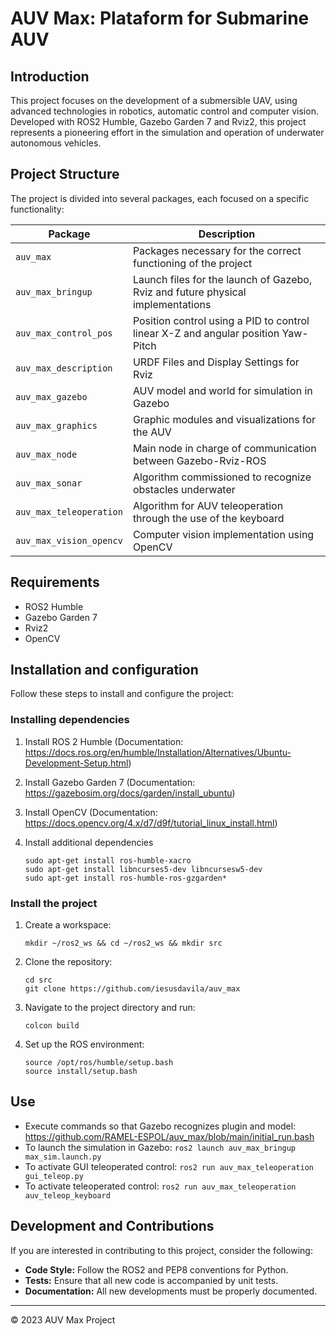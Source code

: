 # AUV Max: Plataform for Submarine AUV

## Introduction
This project focuses on the development of a submersible UAV, using advanced technologies in robotics, automatic control and computer vision. Developed with ROS2 Humble, Gazebo Garden 7 and Rviz2, this project represents a pioneering effort in the simulation and operation of underwater autonomous vehicles.

## Project Structure
The project is divided into several packages, each focused on a specific functionality:


| Package | Description |
| --- | --- |
| `auv_max` | Packages necessary for the correct functioning of the project |
| `auv_max_bringup` | Launch files for the launch of Gazebo, Rviz and future physical implementations |
| `auv_max_control_pos` | Position control using a PID to control linear X-Z and angular position Yaw-Pitch |
| `auv_max_description` | URDF Files and Display Settings for Rviz |
| `auv_max_gazebo` | AUV model and world for simulation in Gazebo |
| `auv_max_graphics` | Graphic modules and visualizations for the AUV |
| `auv_max_node` | Main node in charge of communication between Gazebo-Rviz-ROS |
| `auv_max_sonar` | Algorithm commissioned to recognize obstacles underwater |
| `auv_max_teleoperation` | Algorithm for AUV teleoperation through the use of the keyboard |
| `auv_max_vision_opencv` | Computer vision implementation using OpenCV |

## Requirements
- ROS2 Humble
- Gazebo Garden 7
- Rviz2
- OpenCV

## Installation and configuration
Follow these steps to install and configure the project:

### Installing dependencies

1. Install ROS 2 Humble (Documentation: https://docs.ros.org/en/humble/Installation/Alternatives/Ubuntu-Development-Setup.html)

2. Install Gazebo Garden 7 (Documentation: https://gazebosim.org/docs/garden/install_ubuntu)

3. Install OpenCV (Documentation: https://docs.opencv.org/4.x/d7/d9f/tutorial_linux_install.html)

4. Install additional dependencies
   
   ```
   sudo apt-get install ros-humble-xacro
   sudo apt-get install libncurses5-dev libncursesw5-dev
   sudo apt-get install ros-humble-ros-gzgarden*
   ```
### Install the project

1. Create a workspace:
   ```
   mkdir ~/ros2_ws && cd ~/ros2_ws && mkdir src  
   ```
3. Clone the repository:
   ```
   cd src
   git clone https://github.com/iesusdavila/auv_max
   ```
4. Navigate to the project directory and run:
   ```
   colcon build
   ```
5. Set up the ROS environment:
   ```
   source /opt/ros/humble/setup.bash
   source install/setup.bash
   ```

## Use
- Execute commands so that Gazebo recognizes plugin and model: https://github.com/RAMEL-ESPOL/auv_max/blob/main/initial_run.bash
- To launch the simulation in Gazebo: `ros2 launch auv_max_bringup max_sim.launch.py`
- To activate GUI teleoperated control: `ros2 run auv_max_teleoperation gui_teleop.py`
- To activate teleoperated control: `ros2 run auv_max_teleoperation auv_teleop_keyboard`

## Development and Contributions
If you are interested in contributing to this project, consider the following:
- **Code Style:** Follow the ROS2 and PEP8 conventions for Python.
- **Tests:** Ensure that all new code is accompanied by unit tests.
- **Documentation:** All new developments must be properly documented.

---
© 2023 AUV Max Project
